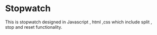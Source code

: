 # Stopwatch
This is stopwatch designed in Javascript , html ,css which include split , stop and reset functionality.
